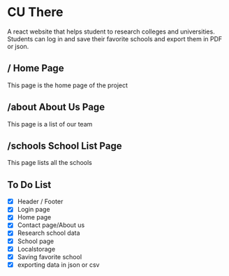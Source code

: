 # CU There

A react website that helps student to research colleges and universities. 
Students can log in and save their favorite schools and export them in PDF or json.

## / Home Page

This page is the home page of the project

## /about About Us Page

This page is a list of our team

## /schools School List Page

This page lists all the schools


## To Do List
- [x] Header / Footer
- [X] Login page
- [x] Home page
- [x] Contact page/About us
- [x] Research school data
- [x] School page
- [x] Localstorage
- [x] Saving favorite school
- [x] exporting data in json or csv